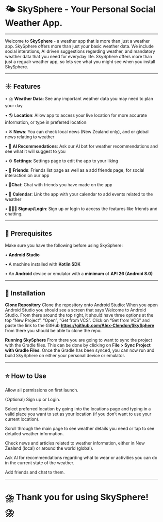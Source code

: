 # 🌤️ **SkySphere - Your Personal Social Weather App.**
------------------------------------------------------------------------------------------------------------------------

Welcome to **SkySphere** - a weather app that is more than just a weather app. SkySphere offers more than just your basic weather data. We include social interations, AI driven suggestions regarding weather, and mandatory weather data that you need for everyday life. SkySphere offers more than just a regualr weather app, so lets see what you might see when you install SkySphere.

------------------------------------------------------------------------------------------------------------------------
## ☀️ **Features**

•	⛈️ **Weather Data**: See any important weather data you may need to plan your day

•	🌎 **Location**: Allow app to access your live location for more accurate information, or type in preferred location

•	✉︎ **News**: You can check local news (New Zealand only), and or global news relating to weather

•	🤖 **AI Recommendations**: Ask our AI bot for weather recommendations and see what it will suggest to you

•	⚙️ **Settings**: Settings page to edit the app to your liking

•	🙏 **Friends**: Friends list page as well as a add friends page, for social interaction on our app

•	📱**Chat**: Chat with friends you have made on the app

•	📆 **Calendar**: Link the app with your calendar to add events related to the weather

•	👨🏻‍💻 **Signup/Login**: Sign up or login to access the features like friends and chatting.

------------------------------------------------------------------------------------------------------------------------

## 🔎 **Prerequisites**
Make sure you have the following before using SkySphere:

•	**Android Studio** 

•	A machine installed with **Kotlin SDK**

•	An **Android** device or emulator with a **minimum** of **API 26 (Android 8.0)**

------------------------------------------------------------------------------------------------------------------------

## 🔧 **Installation**
**Clone Repository**
Clone the repository onto Android Studio:
When you open Android Studio you should see a screen that says Welcome to Android Studio. From there around the top right, it should have three options at the top “New Project”, “Open”, “Get from VCS”. Click on “Get from VCS” and paste the link to the GitHub **https://github.com/Alex-Clendon/SkySphere** from there you should be able to clone the repo.

**Running SkySphere**
From there you are going to want to sync the project with the Gradle files. This can be done by clicking on **File > Sync Project with Gradle Files**. Once the Gradle has been synced, you can now run and build SkySphere on either your personal device or emulator.

------------------------------------------------------------------------------------------------------------------------

## ⭐ **How to Use**

Allow all permissions on first launch.

(Optional) Sign up or Login.

Select preferred location by going into the locations page and typing in a valid place you want to set as your location (if you don’t want to use your current location).

Scroll through the main page to see weather details you need or tap to see detailed weather information.

Check news and articles related to weather information, either in New Zealand (local) or around the world (global).

Ask AI for recommendations regarding what to wear or activities you can do in the current state of the weather.

Add friends and chat to them.

------------------------------------------------------------------------------------------------------------------------

# ⛈️ **Thank you for using SkySphere!** ⛈️

